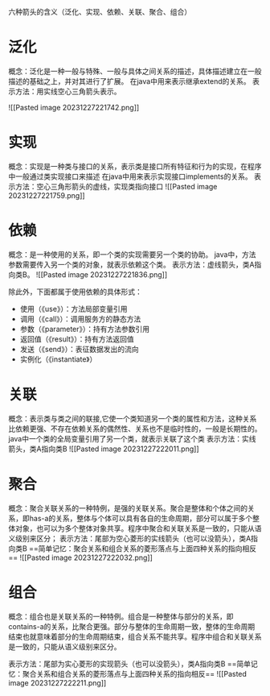 六种箭头的含义（泛化、实现、依赖、关联、聚合、组合）
# 泛化
概念：泛化是一种一般与特殊、一般与具体之间关系的描述，具体描述建立在一般描述的基础之上，并对其进行了扩展。
在java中用来表示继承extend的关系。
表示方法：用实线空心三角箭头表示。

![[Pasted image 20231227221742.png]]
# 实现

概念：实现是一种类与接口的关系，表示类是接口所有特征和行为的实现，在程序中一般通过类实现接口来描述
在java中用来表示实现接口implements的关系。
表示方法：空心三角形箭头的虚线，实现类指向接口
![[Pasted image 20231227221759.png]]
# 依赖
概念：是一种使用的关系，即一个类的实现需要另一个类的协助。
java中，方法参数需要传入另一个类的对象，就表示依赖这个类。
表示方法：虚线箭头，类A指向类B。
![[Pasted image 20231227221836.png]]

除此外，下面都属于使用依赖的具体形式：
- 使用（《use》）：方法局部变量引用
- 调用（《call》）：调用服务方的静态方法
- 参数（《parameter》）：持有方法参数引用 
- 返回值（《result》）：持有方法返回值
- 发送（《send》）：表征数据发出的流向
- 实例化（《instantiate》）

# 关联
 
概念：表示类与类之间的联接,它使一个类知道另一个类的属性和方法，这种关系比依赖更强、不存在依赖关系的偶然性、关系也不是临时性的，一般是长期性的。
java中一个类的全局变量引用了另一个类，就表示关联了这个类
表示方法：实线箭头，类A指向类B
![[Pasted image 20231227222011.png]]
# 聚合
概念：聚合关联关系的一种特例，是强的关联关系。聚合是整体和个体之间的关系，即has-a的关系，整体与个体可以具有各自的生命周期，部分可以属于多个整体对象，也可以为多个整体对象共享。程序中聚合和关联关系是一致的，只能从语义级别来区分；
表示方法：尾部为空心菱形的实线箭头（也可以没箭头），类A指向类B
==简单记忆：聚合关系和组合关系的菱形落点与上面四种关系的指向相反==
![[Pasted image 20231227222032.png]]

# 组合
概念：组合也是关联关系的一种特例。组合是一种整体与部分的关系，即contains-a的关系，比聚合更强。部分与整体的生命周期一致，整体的生命周期结束也就意味着部分的生命周期结束，组合关系不能共享。程序中组合和关联关系是一致的，只能从语义级别来区分。

表示方法：尾部为实心菱形的实现箭头（也可以没箭头），类A指向类B
==简单记忆：聚合关系和组合关系的菱形落点与上面四种关系的指向相反==
![[Pasted image 20231227222211.png]]
